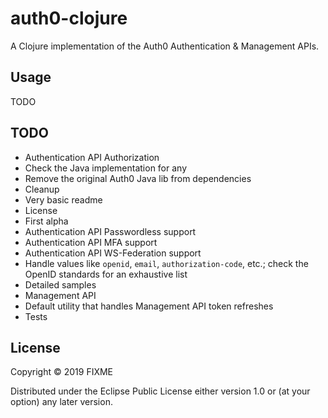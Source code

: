 # auth0-clojure

A Clojure implementation of the Auth0 Authentication & Management APIs.

## Usage

TODO

## TODO

- Authentication API Authorization
- Check the Java implementation for any
- Remove the original Auth0 Java lib from dependencies
- Cleanup
- Very basic readme
- License
- First alpha
- Authentication API Passwordless support
- Authentication API MFA support
- Authentication API WS-Federation support
- Handle values like `openid`, `email`, `authorization-code`, etc.; check the OpenID standards for an exhaustive list
- Detailed samples
- Management API
- Default utility that handles Management API token refreshes
- Tests

## License

Copyright © 2019 FIXME

Distributed under the Eclipse Public License either version 1.0 or (at
your option) any later version.

